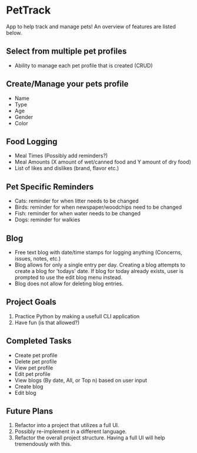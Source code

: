 # PetTrack
App to help track and manage pets! An overview of features are listed below.

## Select from multiple pet profiles
 - Ability to manage each pet profile that is created (CRUD)

## Create/Manage your pets profile
- Name
- Type
- Age
- Gender
- Color

## Food Logging
- Meal Times (Possibly add reminders?)
- Meal Amounts (X amount of wet/canned food and Y amount of dry food)
- List of likes and dislikes (brand, flavor etc.)

## Pet Specific Reminders
- Cats: reminder for when litter needs to be changed
- Birds: reminder for when newspaper/woodchips need to be changed
- Fish: reminder for when water needs to be changed
- Dogs: reminder for walkies

## Blog
- Free text blog with date/time stamps for logging anything (Concerns, issues, notes, etc.)
- Blog allows for only a single entry per day. Creating a blog attempts to create a blog for 'todays' date. If blog for today already exists, user is prompted to use the edit blog menu instead.
- Blog does not allow for deleting blog entries.

## Project Goals
1. Practice Python by making a usefull CLI application
2. Have fun (is that allowed?)

## Completed Tasks
- Create pet profile
- Delete pet profile
- View pet profile
- Edit pet profile
- View blogs (By date, All, or Top n) based on user input
- Create blog
- Edit blog

## Future Plans
1. Refactor into a project that utilizes a full UI.
2. Possibly re-implement in a different language.
3. Refactor the overall project structure. Having a full UI will help tremendously with this.